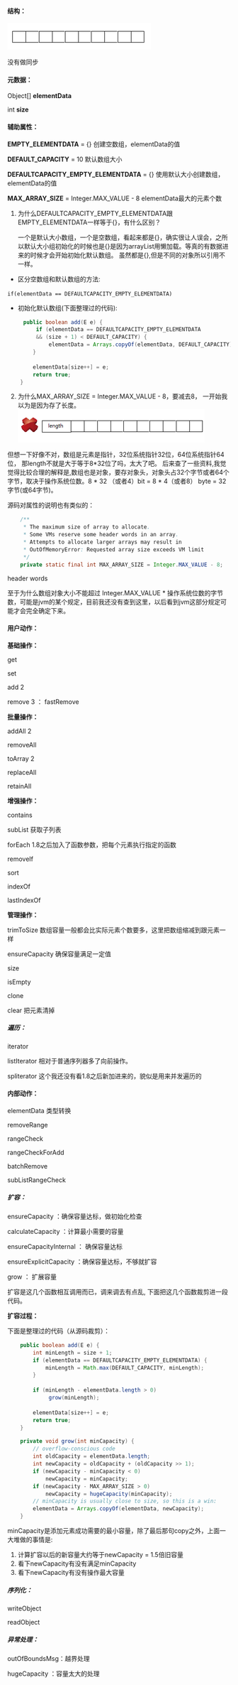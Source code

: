#### 结构：
![1](./img/ArrayList1.png)

没有做同步
#### 元数据：
Object[] **elementData**

int **size**

#### 辅助属性： 
**EMPTY_ELEMENTDATA** = {} 
创建空数组，elementData的值

**DEFAULT_CAPACITY** = 10 
默认数组大小

**DEFAULTCAPACITY_EMPTY_ELEMENTDATA** = {}
使用默认大小创建数组，elementData的值

**MAX_ARRAY_SIZE** = Integer.MAX_VALUE - 8
elementData最大的元素个数

1. 为什么DEFAULTCAPACITY_EMPTY_ELEMENTDATA跟EMPTY_ELEMENTDATA一样等于{}，有什么区别？

   一个是默认大小数组，一个是空数组，看起来都是{}，确实很让人误会，之所以默认大小组初始化的时候也是{}是因为arrayList用懒加载。等真的有数据进来的时候才会开始初始化默认数组。 虽然都是{},但是不同的对象所以引用不一样。
   

*    区分空数组和默认数组的方法:

   `if(elementData == DEFAULTCAPACITY_EMPTY_ELEMENTDATA)`
   

*    初始化默认数组(下面整理过的代码):

   
```java
     public boolean add(E e) {
         if (elementData == DEFAULTCAPACITY_EMPTY_ELEMENTDATA 
         && (size + 1) < DEFAULT_CAPACITY) {
             elementData = Arrays.copyOf(elementData, DEFAULT_CAPACITY);
        }

        elementData[size++] = e;
        return true;
    }
```
   
2. 为什么MAX_ARRAY_SIZE = Integer.MAX_VALUE - 8，要减去8， 一开始我以为是因为存了长度。
![1](./img/ArrayList2.png)

 但想一下好像不对，数组是元素是指针，32位系统指针32位，64位系统指针64位， 那length不就是大于等于8*32位了吗，太大了吧。
 后来查了一些资料,我觉觉得比较合理的解释是,数组也是对象，要存对象头，对象头占32个字节或者64个字节，取决于操作系统位数。8 *  32 （或者4）bit  = 8 * 4（或者8） byte = 32字节(或64字节)。
 
源码对属性的说明也有类似的：
```java
    /**
     * The maximum size of array to allocate.
     * Some VMs reserve some header words in an array.
     * Attempts to allocate larger arrays may result in
     * OutOfMemoryError: Requested array size exceeds VM limit
     */
    private static final int MAX_ARRAY_SIZE = Integer.MAX_VALUE - 8;
```
   header words
   
至于为什么数组对象大小不能超过    Integer.MAX_VALUE  * 操作系统位数的字节数，可能是jvm的某个规定，目前我还没有查到这里，以后看到jvm这部分规定可能才会完全确定下来。
#### 用户动作：
**基础操作：**

get

set

add 2

remove 3 ： fastRemove


**批量操作：**

addAll 2

removeAll

toArray 2

replaceAll

retainAll 

**增强操作：**

contains

subList 获取子列表

forEach 1.8之后加入了函数参数，把每个元素执行指定的函数

removeIf 

sort

indexOf

lastIndexOf

**管理操作：**

trimToSize 数组容量一般都会比实际元素个数要多，这里把数组缩减到跟元素一样

ensureCapacity 确保容量满足一定值

size

isEmpty  

clone  

clear 把元素清掉   
 
 
#####  遍历：

iterator

listIterator 相对于普通序列器多了向前操作。

spliterator 这个我还没有看1.8之后新加进来的，貌似是用来并发遍历的


#### 内部动作：

elementData 类型转换

removeRange

rangeCheck

rangeCheckForAdd 

batchRemove 

subListRangeCheck 

##### 扩容：

ensureCapacity ：确保容量达标，做初始化检查

calculateCapacity ：计算最小需要的容量

ensureCapacityInternal ： 确保容量达标

ensureExplicitCapacity ：确保容量达标，不够就扩容

grow ： 扩展容量

扩容是这几个函数相互调用而已，调来调去有点乱, 下面把这几个函数裁剪进一段代码。

**扩容过程：**

下面是整理过的代码（从源码裁剪）：
```java
    public boolean add(E e) {
        int minLength = size + 1;
        if (elementData == DEFAULTCAPACITY_EMPTY_ELEMENTDATA) {
            minLength = Math.max(DEFAULT_CAPACITY, minLength);
        }
        
        if (minLength - elementData.length > 0)
             grow(minLength);

        elementData[size++] = e;
        return true;
    }
```
```java
    private void grow(int minCapacity) {
        // overflow-conscious code
        int oldCapacity = elementData.length;
        int newCapacity = oldCapacity + (oldCapacity >> 1);
        if (newCapacity - minCapacity < 0)
            newCapacity = minCapacity;
        if (newCapacity - MAX_ARRAY_SIZE > 0)
            newCapacity = hugeCapacity(minCapacity);
        // minCapacity is usually close to size, so this is a win:
        elementData = Arrays.copyOf(elementData, newCapacity);
    }
```

minCapacity是添加元素成功需要的最小容量，除了最后那句copy之外，上面一大堆做的事情是:

1. 计算扩容以后的新容量大约等于newCapacity = 1.5倍旧容量
2. 看下newCapacity有没有满足minCapacity
3. 看下newCapacity有没有操作最大容量

##### 序列化：

writeObject

readObject


##### 异常处理：

outOfBoundsMsg：越界处理

hugeCapacity ：容量太大的处理












